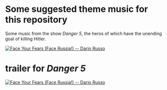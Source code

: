 # Some suggested theme music for this repository

Some music from the show *Danger 5*, the heros of which have the unending goal of killing Hitler.

[![Face Your Fears (Face Russia!) -- Dario Russo](http://i.ytimg.com/vi/3VDj7bTsXLw/maxresdefault.jpg)](https://www.youtube.com/watch?v=3VDj7bTsXLw)

# trailer for *Danger 5*

[![Face Your Fears (Face Russia!) -- Dario Russo](http://i.ytimg.com/vi/0Z09bNgSeMI/maxresdefault.jpg)](https://www.youtube.com/watch?v=0Z09bNgSeMI)
